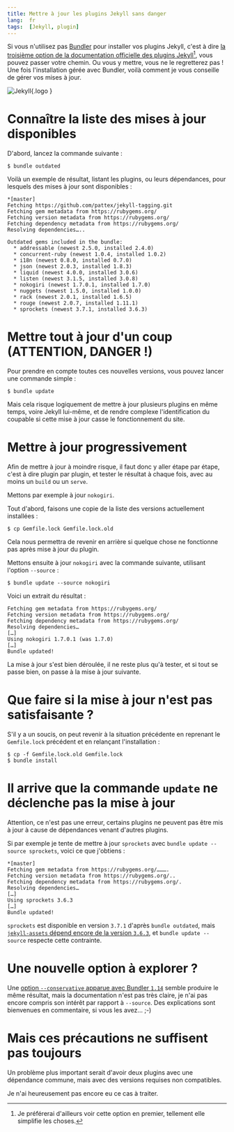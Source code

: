 ```yaml
---
title: Mettre à jour les plugins Jekyll sans danger
lang:  fr
tags:  [Jekyll, plugin]
---
```


Si vous n'utilisez pas [Bundler](https://bundler.io/) pour installer vos plugins Jekyll, c'est à dire [la troisième option de la documentation officielle des plugins Jekyll](https://jekyllrb.com/docs/plugins/#installing-a-plugin)[^doc], vous pouvez passer votre chemin. Ou vous y mettre, vous ne le regretterez pas ! Une fois l'installation gérée avec Bundler, voilà comment je vous conseille de gérer vos mises à jour.

[^doc]: Je préférerai d'ailleurs voir cette option en premier, tellement elle simplifie les choses.

![](/assets/logos/jekyll.png "Jekyll"){.logo }

# Connaître la liste des mises à jour disponibles

D'abord, lancez la commande suivante :

```shell
$ bundle outdated
```

Voilà un exemple de résultat, listant les plugins, ou leurs dépendances, pour lesquels des mises à jour sont disponibles :

```shell
*[master]
Fetching https://github.com/pattex/jekyll-tagging.git
Fetching gem metadata from https://rubygems.org/
Fetching version metadata from https://rubygems.org/
Fetching dependency metadata from https://rubygems.org/
Resolving dependencies…..

Outdated gems included in the bundle:
  * addressable (newest 2.5.0, installed 2.4.0)
  * concurrent-ruby (newest 1.0.4, installed 1.0.2)
  * i18n (newest 0.8.0, installed 0.7.0)
  * json (newest 2.0.3, installed 1.8.3)
  * liquid (newest 4.0.0, installed 3.0.6)
  * listen (newest 3.1.5, installed 3.0.8)
  * nokogiri (newest 1.7.0.1, installed 1.7.0)
  * nuggets (newest 1.5.0, installed 1.0.0)
  * rack (newest 2.0.1, installed 1.6.5)
  * rouge (newest 2.0.7, installed 1.11.1)
  * sprockets (newest 3.7.1, installed 3.6.3)
```

# Mettre tout à jour d'un coup (ATTENTION, DANGER !)

Pour prendre en compte toutes ces nouvelles versions, vous pouvez lancer une commande simple :

```shell
$ bundle update
```

Mais cela risque logiquement de mettre à jour plusieurs plugins en même temps, voire Jekyll lui-même, et de rendre complexe l'identification du coupable si cette mise à jour casse le fonctionnement du site.

# Mettre à jour progressivement

Afin de mettre à jour à moindre risque, il faut donc y aller étape par étape, c'est à dire plugin par plugin, et tester le résultat à chaque fois, avec au moins un `build` ou un `serve`.

Mettons par exemple à jour `nokogiri`.

Tout d'abord, faisons une copie de la liste des versions actuellement installées :

```shell
$ cp Gemfile.lock Gemfile.lock.old
```

Cela nous permettra de revenir en arrière si quelque chose ne fonctionne pas après mise à jour du plugin.

Mettons ensuite à jour `nokogiri` avec la commande suivante, utilisant l'option `--source` :

```shell
$ bundle update --source nokogiri
```

Voici un extrait du résultat :

```shell
Fetching gem metadata from https://rubygems.org/
Fetching version metadata from https://rubygems.org/
Fetching dependency metadata from https://rubygems.org/
Resolving dependencies…
[…]
Using nokogiri 1.7.0.1 (was 1.7.0)
[…]
Bundle updated!
```

La mise à jour s'est bien déroulée, il ne reste plus qu'à tester, et si tout se passe bien, on passe à la mise à jour suivante.

# Que faire si la mise à jour n'est pas satisfaisante ?

S'il y a un soucis, on peut revenir à la situation précédente en reprenant le `Gemfile.lock` précédent et en relançant l'installation :

```shell
$ cp -f Gemfile.lock.old Gemfile.lock
$ bundle install
```

# Il arrive que la commande `update` ne déclenche pas la mise à jour

Attention, ce n'est pas une erreur, certains plugins ne peuvent pas être mis à jour à cause de dépendances venant d'autres plugins.

Si par exemple je tente de mettre à jour `sprockets` avec `bundle update --source sprockets`, voici ce que j'obtiens :

```shell
*[master]
Fetching gem metadata from https://rubygems.org/……….
Fetching version metadata from https://rubygems.org/..
Fetching dependency metadata from https://rubygems.org/.
Resolving dependencies…
[…]
Using sprockets 3.6.3
[…]
Bundle updated!
```

`sprockets` est disponible en version `3.7.1` d'après `bundle outdated`, mais [`jekyll-assets` dépend encore de la version `3.6.3`](https://github.com/jekyll/jekyll-assets/blob/81a2c709938d53333dfe2898e842b4d9a2d72f9a/Gem.gemspec#L22), et `bundle update --source` respecte cette contrainte.

# Une nouvelle option à explorer ?

Une [option `--conservative` apparue avec Bundler `1.14`](https://github.com/bundler/bundler/pull/4980#issuecomment-254713686) semble produire le même résultat, mais la documentation n'est pas très claire, je n'ai pas encore compris son intérêt par rapport à `--source`. Des explications sont bienvenues en commentaire, si vous les avez… ;-)

# Mais ces précautions ne suffisent pas toujours

Un problème plus important serait d'avoir deux plugins avec une dépendance commune, mais avec des versions requises non compatibles.

Je n'ai heureusement pas encore eu ce cas à traiter.

